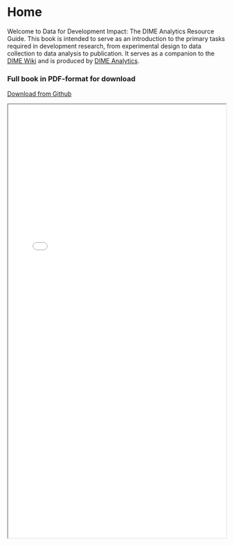 # Home

Welcome to Data for Development Impact: The DIME Analytics Resource Guide.
This book is intended to serve as an introduction to the primary tasks
required in development research, from experimental design
to data collection to data analysis to publication.
It serves as a companion to the [DIME Wiki](https://dimewiki.worldbank.org)
and is produced by [DIME Analytics](https://www.worldbank.org/en/research/dime/data-and-analytics).


### Full book in PDF-format for download
[Download from Github](https://github.com/worldbank/d4di/raw/master/mkdocs/docs/bookpdf/Data-for-Development-Impact.pdf)
<iframe src="./bookpdf/Data-for-Development-Impact.pdf#pagemode=none" width="100%" height="1000px"></iframe>
